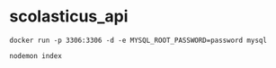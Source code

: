 # scolasticus_api
``` docker run -p 3306:3306 -d -e MYSQL_ROOT_PASSWORD=password mysql ```

```nodemon index```